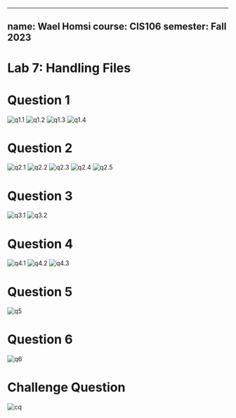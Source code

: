 ***
name: Wael Homsi
course: CIS106
semester: Fall 2023
---

# Lab 7: Handling Files

# Question 1

![q1.1](q1.1.png)
![q1.2](q1.2.png)
![q1.3](q1.3.png)
![q1.4](q1.4.png)
# Question 2 

![q2.1](q2.1.png)
![q2.2](q2.2.png)
![q2.3](q2.3.png)
![q2.4](q2.4.png)
![q2.5](q2.5.png)

# Question 3 

![q3.1](q3.1.png)
![q3.2](q3.2.png)

# Question 4

![q4.1](q4.1.png)
![q4.2](q4.2.png)
![q4.3](q4.3.png)

# Question 5

![q5](q5.png)

# Question 6

![q6](q6.png)

# Challenge Question

![cq](cq.png)